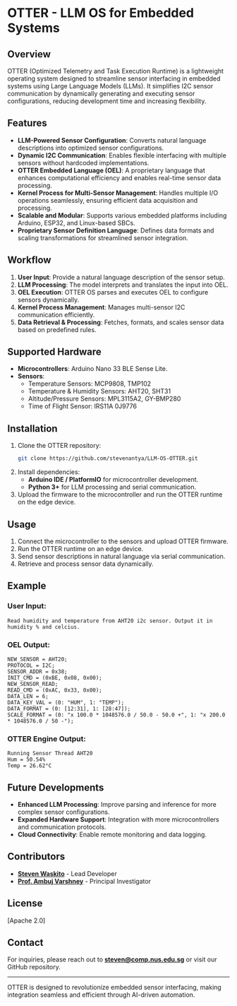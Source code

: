 # OTTER - LLM OS for Embedded Systems

## Overview
OTTER (Optimized Telemetry and Task Execution Runtime) is a lightweight operating system designed to streamline sensor interfacing in embedded systems using Large Language Models (LLMs). It simplifies I2C sensor communication by dynamically generating and executing sensor configurations, reducing development time and increasing flexibility.

## Features
- **LLM-Powered Sensor Configuration**: Converts natural language descriptions into optimized sensor configurations.
- **Dynamic I2C Communication**: Enables flexible interfacing with multiple sensors without hardcoded implementations.
- **OTTER Embedded Language (OEL)**: A proprietary language that enhances computational efficiency and enables real-time sensor data processing.
- **Kernel Process for Multi-Sensor Management**: Handles multiple I/O operations seamlessly, ensuring efficient data acquisition and processing.
- **Scalable and Modular**: Supports various embedded platforms including Arduino, ESP32, and Linux-based SBCs.
- **Proprietary Sensor Definition Language**: Defines data formats and scaling transformations for streamlined sensor integration.

## Workflow
1. **User Input**: Provide a natural language description of the sensor setup.
2. **LLM Processing**: The model interprets and translates the input into OEL.
3. **OEL Execution**: OTTER OS parses and executes OEL to configure sensors dynamically.
4. **Kernel Process Management**: Manages multi-sensor I2C communication efficiently.
5. **Data Retrieval & Processing**: Fetches, formats, and scales sensor data based on predefined rules.

## Supported Hardware
- **Microcontrollers**: Arduino Nano 33 BLE Sense Lite.
- **Sensors**:
  - Temperature Sensors: MCP9808, TMP102
  - Temperature & Humidity Sensors: AHT20, SHT31
  - Altitude/Pressure Sensors: MPL3115A2, GY-BMP280
  - Time of Flight Sensor: IRS11A 0J9776
  
## Installation
1. Clone the OTTER repository:
   ```sh
   git clone https://github.com/stevenantya/LLM-OS-OTTER.git
   ```
2. Install dependencies:
   - **Arduino IDE / PlatformIO** for microcontroller development.
   - **Python 3+** for LLM processing and serial communication.
3. Upload the firmware to the microcontroller and run the OTTER runtime on the edge device.

## Usage
1. Connect the microcontroller to the sensors and upload OTTER firmware.
2. Run the OTTER runtime on an edge device.
3. Send sensor descriptions in natural language via serial communication.
4. Retrieve and process sensor data dynamically.

## Example
### User Input:
```plaintext
Read humidity and temperature from AHT20 i2c sensor. Output it in humidity % and celcius.
```
### OEL Output:
```plaintext
NEW_SENSOR = AHT20;
PROTOCOL = I2C;
SENSOR_ADDR = 0x38;
INIT_CMD = (0xBE, 0x08, 0x00);
NEW_SENSOR_READ;
READ_CMD = (0xAC, 0x33, 0x00);
DATA_LEN = 6;
DATA_KEY_VAL = (0: "HUM", 1: "TEMP");
DATA_FORMAT = (0: [12:31], 1: [28:47]);
SCALE_FORMAT = (0: "x 100.0 * 1048576.0 / 50.0 - 50.0 +", 1: "x 200.0 * 1048576.0 / 50 -");
```
### OTTER Engine Output:
```plaintext
Running Sensor Thread AHT20
Hum = 50.54%
Temp = 26.62°C
```

## Future Developments
- **Enhanced LLM Processing**: Improve parsing and inference for more complex sensor configurations.
- **Expanded Hardware Support**: Integration with more microcontrollers and communication protocols.
- **Cloud Connectivity**: Enable remote monitoring and data logging.

## Contributors
- [**Steven Waskito**](https://swaskito.com) - Lead Developer
- [**Prof. Ambuj Varshney**](https://ambuj.se) - Principal Investigator

## License
[Apache 2.0]

## Contact
For inquiries, please reach out to **steven@comp.nus.edu.sg** or visit our GitHub repository.

---

OTTER is designed to revolutionize embedded sensor interfacing, making integration seamless and efficient through AI-driven automation.
